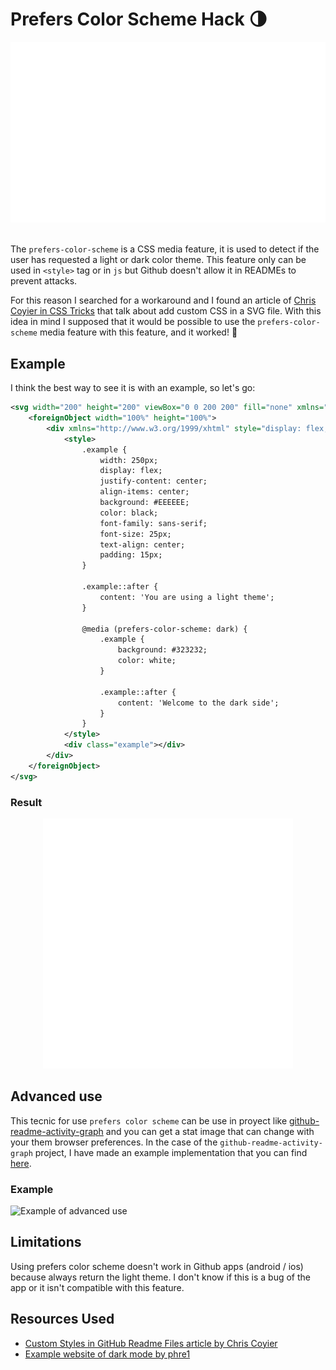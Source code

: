 # Prefers Color Scheme Hack 🌗

<div align="center">
    <img src="header.svg" alt="Header of prefers color scheme hack">
</div>

<br>

The `prefers-color-scheme` is a CSS media feature, it is used to detect if the user has requested a light or dark color theme. This feature only can be used in `<style>` tag or in `js` but Github doesn't allow it in READMEs to prevent attacks.

For this reason I searched for a workaround and I found an article of [Chris Coyier in CSS Tricks](https://css-tricks.com/custom-styles-in-github-readmes/) that talk about add custom CSS in a SVG file. With this idea in mind I supposed that it would be possible to use the `prefers-color-scheme` media feature with this feature, and it worked! 🚀

## Example

I think the best way to see it is with an example, so let's go:

```xml
<svg width="200" height="200" viewBox="0 0 200 200" fill="none" xmlns="http://www.w3.org/2000/svg">
    <foreignObject width="100%" height="100%">
        <div xmlns="http://www.w3.org/1999/xhtml" style="display: flex; height: 100%;">
            <style>
                .example {
                    width: 250px;
                    display: flex;
                    justify-content: center;
                    align-items: center;
                    background: #EEEEEE;
                    color: black;
                    font-family: sans-serif;
                    font-size: 25px;
                    text-align: center;
                    padding: 15px;
                }

                .example::after {
                    content: 'You are using a light theme';
                }

                @media (prefers-color-scheme: dark) {
                    .example {
                        background: #323232;
                        color: white;
                    }

                    .example::after {
                        content: 'Welcome to the dark side';
                    }
                }
            </style>
            <div class="example"></div>
        </div>
    </foreignObject>
</svg>
```

### Result

<div align="center">
    <img src="example.svg" alt="Example of use prefers color scheme">
</div>

## Advanced use

This tecnic for use `prefers color scheme` can be use in proyect like [github-readme-activity-graph](https://github.com/Ashutosh00710/github-readme-activity-graph) and you can get a stat image that can change with your them browser preferences. In the case of the `github-readme-activity-graph` project, I have made an example implementation that you can find [here](https://github.com/RodrigoTomeES/github-readme-activity-graph).

### Example

<img src="https://stormy-sea-99716.herokuapp.com/graph?username=rodrigotomees&bg_color=0d111700&color=FFFFFF&line=1f6feb&point=FFFFFF&hide_border=true&pcs_light[bg_color]=ffffff&pcs_light[color]=24292F&pcs_light[line]=1f6feb&pcs_light[point]=24292F" alt="Example of advanced use">

## Limitations

Using prefers color scheme doesn't work in Github apps (android / ios) because always return the light theme. I don't know if this is a bug of the app or it isn't compatible with this feature.

## Resources Used

- [Custom Styles in GitHub Readme Files article by Chris Coyier](https://css-tricks.com/custom-styles-in-github-readmes/)
- [Example website of dark mode by phre1](https://github.com/ditdot-dev/dark-mode-example)
